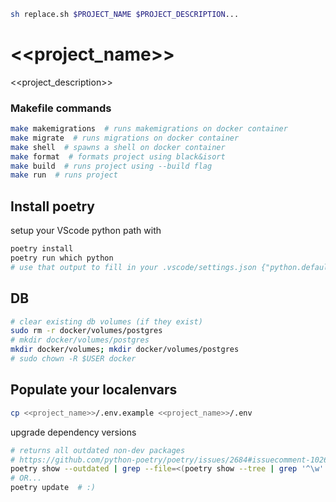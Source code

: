 ```bash
sh replace.sh $PROJECT_NAME $PROJECT_DESCRIPTION...
```

# <<project_name>>
<<project_description>>

### Makefile commands

```bash
make makemigrations  # runs makemigrations on docker container
make migrate  # runs migrations on docker container
make shell  # spawns a shell on docker container
make format  # formats project using black&isort
make build  # runs project using --build flag
make run  # runs project
```

## Install poetry

setup your VScode python path with 
```bash
poetry install
poetry run which python
# use that output to fill in your .vscode/settings.json {"python.defaultInterpreterPath": PATH}
```

## DB
```bash
# clear existing db volumes (if they exist)
sudo rm -r docker/volumes/postgres
# mkdir docker/volumes/postgres
mkdir docker/volumes; mkdir docker/volumes/postgres
# sudo chown -R $USER docker
```

## Populate your localenvars
```bash
cp <<project_name>>/.env.example <<project_name>>/.env
```

upgrade dependency versions
```bash
# returns all outdated non-dev packages
# https://github.com/python-poetry/poetry/issues/2684#issuecomment-1026715207
poetry show --outdated | grep --file=<(poetry show --tree | grep '^\w' | sed 's/^\([^ ]*\).*/^\1/')
# OR...
poetry update  # :)
```